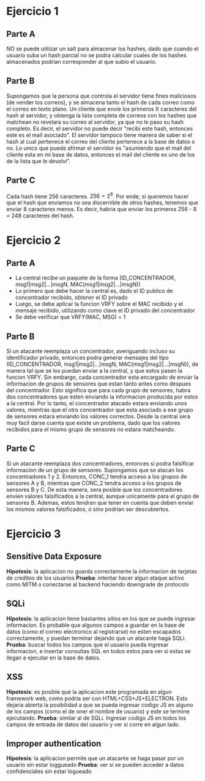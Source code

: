 # Ejercicio 1
## Parte A
NO se puede utilizar un salt para almacenar los hashes, dado que cuando el usuario suba un hash parcial no se podra calcular cuales de los hashes almacenados podrian corresponder al que subio el usuario.
## Parte B
Supongamos que la persona que controla el servidor tiene fines maliciosos (de vender los correos), y se almacena tanto el hash de cada correo como el correo en texto plano.
Un cliente que envie los primeros X caracteres del hash al servidor, y obtenga la lista completa de correos con los hashes que matchean no revelara su correo al servidor, ya que no le paso su hash completo. Es decir, el servidor no puede decir "recibi este hash, entonces este es el mail asociado". El servidor tampoco tiene manera de saber si el hash al cual pertenece el correo del cliente pertenece a la base de datos o no.
Lo unico que puede afirmar el servidor es "asumiendo que el mail del cliente esta en mi base de datos, entonces el mail del cliente es uno de los de la lista que le devolvi".
## Parte C
Cada hash tiene 256 caracteres. $256 = 2^8$. Por ende, si queremos hacer que el hash que enviamos no sea discernible de otros hashes, tenemos que enviar 8 caracteres menos. Es decir, habria que enviar los primeros 256 - 8 = 248 caracteres del hash.

# Ejercicio 2
## Parte A
- La central recibe un paquete de la forma (ID_CONCENTRADOR, msg1|msg2|...|msgN, MAC(msg1|msg2|...|msgN))
- Lo primero que debe hacer la central es, dado el ID publico de concentrador recibido, obtener el ID privado
- Luego, se debe aplicar la funcion VRFY sobre el MAC recibido y el mensaje recibido, utilizando como clave el ID privado del concentrador
- Se debe verificar que VRFY(MAC, MSG) = 1
## Parte B
Si un atacante reemplaza un concentrador, averiguando incluso su identificador privado, entonces podra generar mensajes del tipo (ID_CONCENTRADOR, msg1|msg2|...|msgN, MAC(msg1|msg2|...|msgN)), de manera tal que se los puedan enviar a la central, y que estos pasen la funcion VRFY.
Sin embargo, cada concentrador esta encargado de enviar la informacion de grupos de sensores que estan tanto antes como despues del concentrador.
Esto significa que para cada grupo de sensores, habra dos concentradores que esten enviando la informacion producida por estos a la central.
Por lo tanto, el concentrador atacado estara enviando unos valores, mientras que el otro concentrador que esta asociado a ese grupo de sensores estara enviando los valores correctos. Desde la central sera muy facil darse cuenta que existe un problema, dado que los valores recibidos para el mismo grupo de sensores no estara matcheando.
## Parte C
Si un atacante reemplaza dos concentradores, entonces si podra falsificar informacion de un grupo de sensores. Supongamos que se atacan los concentradores 1 y 2. Entonces, CONC_1 tendra acceso a los grupos de sensores A y B, mientras que CONC_2 tendra acceso a los grupos de sensores B y C.
De esta manera, sera posible que los concentradores envien valores falsificados a la central, aunque unicamente para el grupo de sensores B. Ademas, estos tendran que tener en cuenta que deben enviar los mismos valores falsificados, o sino podrian ser descubiertos.

# Ejercicio 3
## Sensitive Data Exposure
**Hipotesis**: la aplicacion no guarda correctamente la informacion de tarjetas de creditos de los usuarios
**Prueba**: intentar hacer algun ataque activo como MITM o conectarse al backend haciendo downgrade de protocolo

## SQLi
**Hipotesis**: la aplicacion tiene bastantes sitios en los que se puede ingresar informacion. Es probable que algunos campos a guardar en la base de datos (como el correo electronico al registrarse) no esten escapados correctamente, y puedan terminar dejando que un atacante haga SQLi.
**Prueba**: buscar todos los campos que el usuario pueda ingresar informacion, e insertar consultas SQL en todos estos para ver si estas se llegan a ejecutar en la base de datos.
## XSS
**Hipotesis**: es posible que la aplicacion este programada en algun framework web, como podria ser con HTML+CSS+JS+ELECTRON. Esto dejaria abierta la posibilidad a que se pueda ingresar codigo JS en alguno de los campos (como el de oner el nombre de usuario) y este se termine ejecutando.
**Prueba**: similar al de SQLi. Ingresar codigo JS en todos los campos de entrada de datos del usuario y ver si corre en algun lado.

## Improper authentication
**Hipotesis**: la aplicacion permite que un atacante se haga pasar por un usuario sin estar loggueado
**Prueba**: ver si se pueden acceder a datos confidenciales sin estar logueado